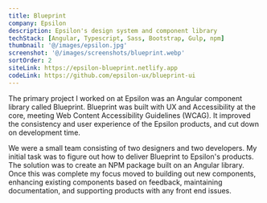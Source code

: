 ```yaml
---
title: Blueprint
company: Epsilon
description: Epsilon's design system and component library
techStack: [Angular, Typescript, Sass, Bootstrap, Gulp, npm]
thumbnail: '@/images/epsilon.jpg'
screenshot: '@/images/screenshots/blueprint.webp'
sortOrder: 2
siteLink: https://epsilon-blueprint.netlify.app
codeLink: https://github.com/epsilon-ux/blueprint-ui
---
```


The primary project I worked on at Epsilon was an Angular component library called Blueprint. Blueprint was built with UX and Accessibility at the core, meeting Web Content Accessibility Guidelines (WCAG). It improved the consistency and user experience of the Epsilon products, and cut down on development time.

We were a small team consisting of two designers and two developers. My initial task was to figure out how to deliver Blueprint to Epsilon's products. The solution was to create an NPM package built on an Angular library. Once this was complete my focus moved to building out new components, enhancing existing components based on feedback, maintaining documentation, and supporting products with any front end issues.
